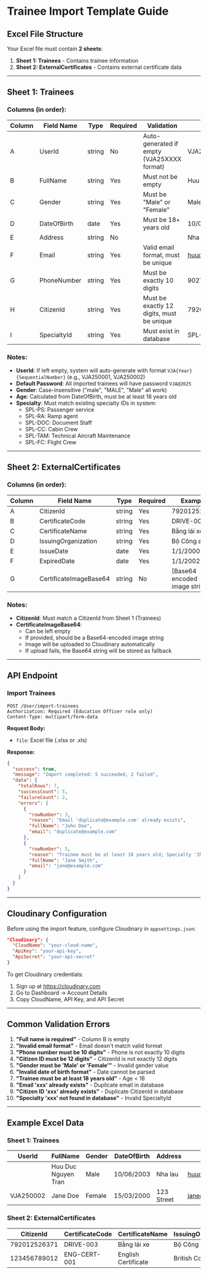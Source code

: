 # Trainee Import Template Guide

## Excel File Structure

Your Excel file must contain **2 sheets**:
1. **Sheet 1: Trainees** - Contains trainee information
2. **Sheet 2: ExternalCertificates** - Contains external certificate data

---

## Sheet 1: Trainees

### Columns (in order):

| Column | Field Name | Type | Required | Validation | Example |
|--------|-----------|------|----------|------------|---------|
| A | UserId | string | No | Auto-generated if empty (VJA25XXXX format) | VJA250001 |
| B | FullName | string | Yes | Must not be empty | Huu Duc Nguyen Tran |
| C | Gender | string | Yes | Must be "Male" or "Female" | Male |
| D | DateOfBirth | date | Yes | Must be 18+ years old | 10/06/2003 |
| E | Address | string | No | | Nha lau |
| F | Email | string | Yes | Valid email format, must be unique | huuduc20031501@gmail.com |
| G | PhoneNumber | string | Yes | Must be exactly 10 digits | 902757690 |
| H | CitizenId | string | Yes | Must be exactly 12 digits, must be unique | 79201252637 |
| I | SpecialtyId | string | Yes | Must exist in database | SPL-PS |

### Notes:
- **UserId**: If left empty, system will auto-generate with format `VJA{Year}{SequentialNumber}` (e.g., VJA250001, VJA250002)
- **Default Password**: All imported trainees will have password `VJA@2025`
- **Gender**: Case-insensitive ("male", "MALE", "Male" all work)
- **Age**: Calculated from DateOfBirth, must be at least 18 years old
- **Specialty**: Must match existing specialty IDs in system:
  - SPL-PS: Passenger service
  - SPL-RA: Ramp agent
  - SPL-DOC: Document Staff
  - SPL-CC: Cabin Crew
  - SPL-TAM: Technical Aircraft Maintenance
  - SPL-FC: Flight Crew

---

## Sheet 2: ExternalCertificates

### Columns (in order):

| Column | Field Name | Type | Required | Example |
|--------|-----------|------|----------|---------|
| A | CitizenId | string | Yes | 79201252637 |
| B | CertificateCode | string | Yes | DRIVE-003 |
| C | CertificateName | string | Yes | Bằng lái xe |
| D | IssuingOrganization | string | Yes | Bộ Công an |
| E | IssueDate | date | Yes | 1/1/2000 |
| F | ExpiredDate | date | Yes | 1/1/2002 |
| G | CertificateImageBase64 | string | No | [Base64 encoded image string] |

### Notes:
- **CitizenId**: Must match a CitizenId from Sheet 1 (Trainees)
- **CertificateImageBase64**: 
  - Can be left empty
  - If provided, should be a Base64-encoded image string
  - Image will be uploaded to Cloudinary automatically
  - If upload fails, the Base64 string will be stored as fallback

---

## API Endpoint

### Import Trainees
```http
POST /User/import-trainees
Authorization: Required (Education Officer role only)
Content-Type: multipart/form-data
```

**Request Body:**
- `file`: Excel file (.xlsx or .xls)

**Response:**
```json
{
  "success": true,
  "message": "Import completed: 5 succeeded, 2 failed",
  "data": {
    "totalRows": 7,
    "successCount": 5,
    "failureCount": 2,
    "errors": [
      {
        "rowNumber": 3,
        "reason": "Email 'duplicate@example.com' already exists",
        "fullName": "John Doe",
        "email": "duplicate@example.com"
      },
      {
        "rowNumber": 5,
        "reason": "Trainee must be at least 18 years old; Specialty 'INVALID' not found in database",
        "fullName": "Jane Smith",
        "email": "jane@example.com"
      }
    ]
  }
}
```

---

## Cloudinary Configuration

Before using the import feature, configure Cloudinary in `appsettings.json`:

```json
"Cloudinary": {
  "CloudName": "your-cloud-name",
  "ApiKey": "your-api-key",
  "ApiSecret": "your-api-secret"
}
```

To get Cloudinary credentials:
1. Sign up at https://cloudinary.com
2. Go to Dashboard → Account Details
3. Copy CloudName, API Key, and API Secret

---

## Common Validation Errors

1. **"Full name is required"** - Column B is empty
2. **"Invalid email format"** - Email doesn't match valid format
3. **"Phone number must be 10 digits"** - Phone is not exactly 10 digits
4. **"Citizen ID must be 12 digits"** - CitizenId is not exactly 12 digits
5. **"Gender must be 'Male' or 'Female'"** - Invalid gender value
6. **"Invalid date of birth format"** - Date cannot be parsed
7. **"Trainee must be at least 18 years old"** - Age < 18
8. **"Email 'xxx' already exists"** - Duplicate email in database
9. **"Citizen ID 'xxx' already exists"** - Duplicate CitizenId in database
10. **"Specialty 'xxx' not found in database"** - Invalid SpecialtyId

---

## Example Excel Data

### Sheet 1: Trainees
| UserId | FullName | Gender | DateOfBirth | Address | Email | PhoneNumber | CitizenId | SpecialtyId |
|--------|----------|--------|-------------|---------|-------|-------------|-----------|-------------|
| | Huu Duc Nguyen Tran | Male | 10/06/2003 | Nha lau | huuduc2003@gmail.com | 0902757690 | 792012526371 | SPL-PS |
| VJA250002 | Jane Doe | Female | 15/03/2000 | 123 Street | jane@example.com | 0901234567 | 123456789012 | SPL-CC |

### Sheet 2: ExternalCertificates
| CitizenId | CertificateCode | CertificateName | IssuingOrganization | IssueDate | ExpiredDate | CertificateImageBase64 |
|-----------|-----------------|-----------------|---------------------|-----------|-------------|------------------------|
| 792012526371 | DRIVE-003 | Bằng lái xe | Bộ Công an | 1/1/2000 | 1/1/2002 | [Base64 string] |
| 123456789012 | ENG-CERT-001 | English Certificate | British Council | 1/6/2020 | 1/6/2025 | |


